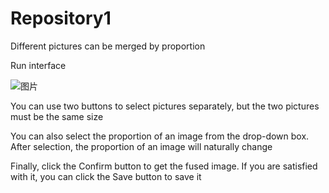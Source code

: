# Repository1
Different pictures can be merged by proportion


Run interface


![图片](https://user-images.githubusercontent.com/114232179/192704703-4b94aff1-9086-42af-9845-2adbfe138096.png)






You can use two buttons to select pictures separately, but the two pictures must be the same size

You can also select the proportion of an image from the drop-down box. After selection, the proportion of an image will naturally change

Finally, click the Confirm button to get the fused image. If you are satisfied with it, you can click the Save button to save it


